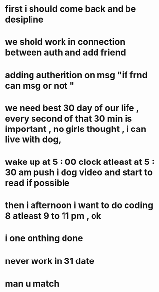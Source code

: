 <!-- Let's make a algorithm  -->
<!-- 200 days streak challange  -->
# first i should come back and be desipline 
# we shold work in connection between auth and add friend 
# adding autherition on msg "if frnd can msg or  not "
# we need best 30 day of our life , every second of that 30 min is important , no girls thought , i can live with dog, 
# wake up at 5 : 00 clock atleast at  5 : 30 am push i dog video and start to read if possible 
# then i afternoon i want to do coding 8 atleast  9 to 11 pm , ok 
# i one onthing done 
# never work in 31 date 
# man u match